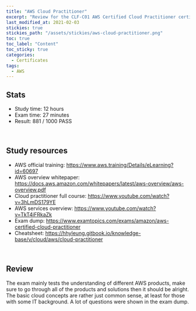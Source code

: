 ```yaml
---
title: "AWS Cloud Practitioner"
excerpt: "Review for the CLF-C01 AWS Certified Cloud Practitioner certificate"
last_modified_at: 2021-02-03
stickies: true
stickies_path: "/assets/stickies/aws-cloud-practitioner.png"
toc: true
toc_label: "Content"
toc_sticky: true
categories:
  - Certificates
tags:
  - AWS
---
```

## Stats
- Study time: 12 hours
- Exam time: 27 minutes
- Result: 881 / 1000 PASS

<br>

## Study resources
- AWS official training: <https://www.aws.training/Details/eLearning?id=60697>
- AWS overview whitepaper: <https://docs.aws.amazon.com/whitepapers/latest/aws-overview/aws-overview.pdf>
- Cloud practitioner full course: <https://www.youtube.com/watch?v=3hLmDS179YE>
- AWS services overview: <https://www.youtube.com/watch?v=TkT4iFRkaZk>
- Exam dump: <https://www.examtopics.com/exams/amazon/aws-certified-cloud-practitioner>
- Cheatsheet: <https://hhyleung.gitbook.io/knowledge-base/v/cloud/aws/cloud-practitioner>

<br>

## Review
The exam mainly tests the understanding of different AWS products, make sure to go through all of the products and solutions then it should be alright. The basic cloud concepts are rather just common sense, at least for those with some IT background. A lot of questions were shown in the exam dump.

<br>
